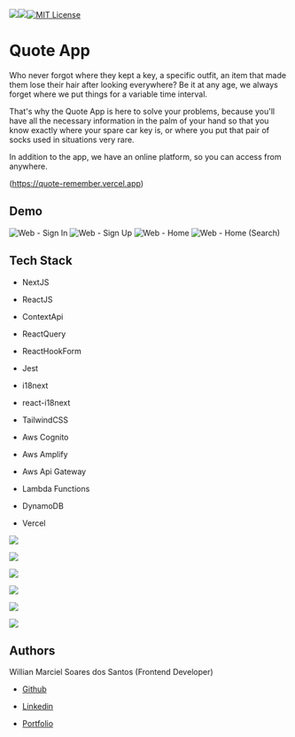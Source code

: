 ![](https://img.shields.io/github/languages/top/MrWillian/quote)![](https://img.shields.io/snyk/vulnerabilities/github/MrWillian/quote)[![MIT License](https://img.shields.io/badge/License-MIT-green.svg)](https://choosealicense.com/licenses/mit/)

# Quote App

Who never forgot where they kept a key, a specific outfit, an item that made them lose their hair after looking everywhere? Be it at any age, we always forget where we put things for a variable time interval.

That's why the Quote App is here to solve your problems, because you'll have all the necessary information in the palm of your hand so that you know exactly where your spare car key is, or where you put that pair of socks used in situations very rare.

In addition to the app, we have an online platform, so you can access from anywhere.

(https://quote-remember.vercel.app)

## Demo

![Web - Sign In](https://github.com/MrWillian/quote/assets/50757994/b9f25628-ff13-43bc-b52c-4da997e93932)
![Web - Sign Up](https://github.com/MrWillian/quote/assets/50757994/6f7d2109-489b-43a6-b653-f9666fa1d86f)
![Web - Home](https://github.com/MrWillian/quote/assets/50757994/0ca22e92-0c4f-4399-87e5-c3e53551213f)
![Web - Home (Search)](https://github.com/MrWillian/quote/assets/50757994/b680ece2-2c12-4662-9626-f606bda0d03b)


## Tech Stack

* NextJS
* ReactJS
* ContextApi
* ReactQuery
* ReactHookForm 
* Jest
* i18next
* react-i18next
* TailwindCSS

* Aws Cognito
* Aws Amplify
* Aws Api Gateway
* Lambda Functions
* DynamoDB
* Vercel

![](https://img.shields.io/badge/next.js-000000?style=for-the-badge&logo=nextdotjs&logoColor=white)

![](https://img.shields.io/badge/React-20232A?style=for-the-badge&logo=react&logoColor=61DAFB)

![](https://img.shields.io/badge/React_Query-FF4154?style=for-the-badge&logo=React_Query&logoColor=white)

![](https://img.shields.io/badge/Tailwind_CSS-38B2AC?style=for-the-badge&logo=tailwind-css&logoColor=white)

![](https://img.shields.io/badge/Amazon_AWS-FF9900?style=for-the-badge&logo=amazonaws&logoColor=white)

![](https://img.shields.io/badge/Trello-0052CC?style=for-the-badge&logo=trello&logoColor=white)


## Authors

Willian Marciel Soares dos Santos (Frontend Developer)

- [Github](github-url)

- [Linkedin](linkedin-url)

- [Portfolio](portfolio-url)


[linkedin-url]: https://www.linkedin.com/in/willian-marciel/
[linkedin-shield]: https://img.shields.io/badge/-LinkedIn-black.svg?style=for-the-badge&logo=linkedin&colorB=555
[github-url]: https://www.github.com/MrWillian
[portfolio-url]: http://willianmarciel.vercel.app/
